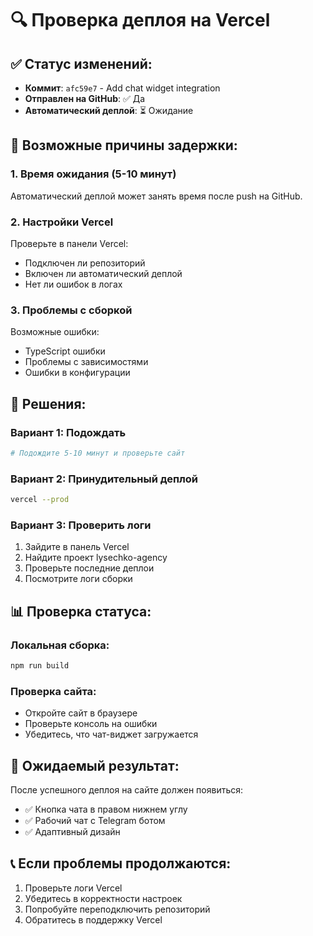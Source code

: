 # 🔍 Проверка деплоя на Vercel

## ✅ Статус изменений:
- **Коммит**: `afc59e7` - Add chat widget integration
- **Отправлен на GitHub**: ✅ Да
- **Автоматический деплой**: ⏳ Ожидание

## 🔧 Возможные причины задержки:

### 1. Время ожидания (5-10 минут)
Автоматический деплой может занять время после push на GitHub.

### 2. Настройки Vercel
Проверьте в панели Vercel:
- Подключен ли репозиторий
- Включен ли автоматический деплой
- Нет ли ошибок в логах

### 3. Проблемы с сборкой
Возможные ошибки:
- TypeScript ошибки
- Проблемы с зависимостями
- Ошибки в конфигурации

## 🚀 Решения:

### Вариант 1: Подождать
```bash
# Подождите 5-10 минут и проверьте сайт
```

### Вариант 2: Принудительный деплой
```bash
vercel --prod
```

### Вариант 3: Проверить логи
1. Зайдите в панель Vercel
2. Найдите проект lysechko-agency
3. Проверьте последние деплои
4. Посмотрите логи сборки

## 📊 Проверка статуса:

### Локальная сборка:
```bash
npm run build
```

### Проверка сайта:
- Откройте сайт в браузере
- Проверьте консоль на ошибки
- Убедитесь, что чат-виджет загружается

## 🎯 Ожидаемый результат:

После успешного деплоя на сайте должен появиться:
- ✅ Кнопка чата в правом нижнем углу
- ✅ Рабочий чат с Telegram ботом
- ✅ Адаптивный дизайн

## 📞 Если проблемы продолжаются:

1. Проверьте логи Vercel
2. Убедитесь в корректности настроек
3. Попробуйте переподключить репозиторий
4. Обратитесь в поддержку Vercel 
